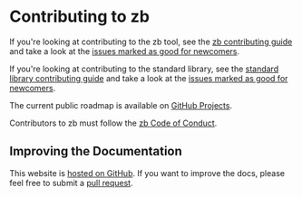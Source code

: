 # Contributing to zb

If you're looking at contributing to the zb tool,
see the [zb contributing guide](https://github.com/256lights/zb/blob/main/CONTRIBUTING.md)
and take a look at the [issues marked as good for newcomers](https://github.com/256lights/zb/issues?q=is%3Aissue%20state%3Aopen%20label%3A%22good%20first%20issue%22).

If you're looking at contributing to the standard library,
see the [standard library contributing guide](https://github.com/256lights/zb-stdlib/blob/main/CONTRIBUTING.md)
and take a look at the [issues marked as good for newcomers](https://github.com/256lights/zb-stdlib/issues?q=is%3Aissue%20state%3Aopen%20label%3A%22good%20first%20issue%22).

The current public roadmap is available on [GitHub Projects](https://github.com/orgs/256lights/projects/2).

Contributors to zb must follow the [zb Code of Conduct](http://github.com/256lights/zb/blob/main/CODE_OF_CONDUCT.md).

## Improving the Documentation

This website is [hosted on GitHub](https://github.com/256lights/zb-docs).
If you want to improve the docs, please feel free to submit a [pull request][].

[pull request]: https://docs.github.com/en/pull-requests/collaborating-with-pull-requests/proposing-changes-to-your-work-with-pull-requests/about-pull-requests

